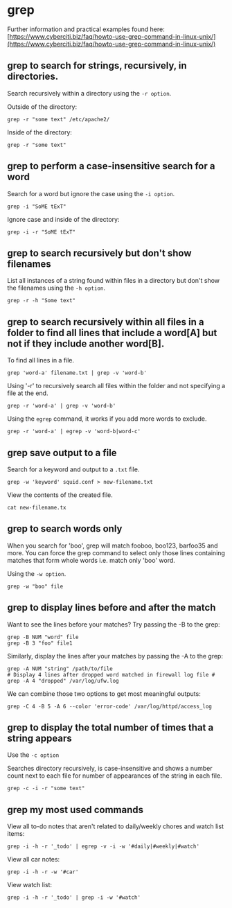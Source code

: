 # grep

Further information and practical examples found here:
[https://www.cyberciti.biz/faq/howto-use-grep-command-in-linux-unix/](https://www.cyberciti.biz/faq/howto-use-grep-command-in-linux-unix/)

## grep to search for strings, recursively, in directories.

Search recursively within a directory using the `-r option`.

Outside of the directory:

```
grep -r "some text" /etc/apache2/
```

Inside of the directory:

```
grep -r "some text"
```

## grep to perform a case-insensitive search for a word

Search for a word but ignore the case using the `-i option`.

```
grep -i "SoME tExT"
```

Ignore case and inside of the directory:

```
grep -i -r "SoME tExT"
```

## grep to search recursively but don't show filenames

List all instances of a string found within files in a directory but don't show the filenames using the `-h option`.

```
grep -r -h "Some text"
```

## grep to search recursively within all files in a folder to find all lines that include a word[A] but not if they include another word[B].

To find all lines in a file.

```
grep 'word-a' filename.txt | grep -v 'word-b'
```

Using '-r' to recursively search all files within the folder and not specifying a file at the end.

```
grep -r 'word-a' | grep -v 'word-b'
```

Using the `egrep` command, it works if you add more words to exclude.

```
grep -r 'word-a' | egrep -v 'word-b|word-c'
```

## grep save output to a file

Search for a keyword and output to a `.txt` file.

```
grep -w 'keyword' squid.conf > new-filename.txt
```

View the contents of the created file.

```
cat new-filename.tx
```

## grep to search words only

When you search for 'boo', grep will match fooboo, boo123, barfoo35 and more. You can force the grep command to select only those lines containing matches that form whole words i.e. match only 'boo' word.

Using the `-w option`.

```
grep -w "boo" file
```

## grep to display lines before and after the match

Want to see the lines before your matches? Try passing the -B to the grep:

```
grep -B NUM "word" file
grep -B 3 "foo" file1
```

Similarly, display the lines after your matches by passing the -A to the grep:

```
grep -A NUM "string" /path/to/file
# Display 4 lines after dropped word matched in firewall log file #
grep -A 4 "dropped" /var/log/ufw.log
```

We can combine those two options to get most meaningful outputs:

```
grep -C 4 -B 5 -A 6 --color 'error-code' /var/log/httpd/access_log
```

## grep to display the total number of times that a string appears

Use the `-c option`

Searches directory recursively, is case-insensitive and shows a number count next to each file for number of appearances of the string in each file.

```
grep -c -i -r "some text"
```

## grep my most used commands

View all to-do notes that aren't related to daily/weekly chores and watch list items:

```
grep -i -h -r '_todo' | egrep -v -i -w '#daily|#weekly|#watch'
```

View all car notes:

```
grep -i -h -r -w '#car'
```

View watch list:

```
grep -i -h -r '_todo' | grep -i -w '#watch'
```
